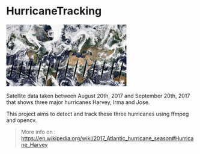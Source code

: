 # HurricaneTracking

![sample](/doc/output.gif)

Satellite data taken between August 20th, 2017 and September 20th, 2017 that shows three major hurricanes Harvey, Irma and Jose.  

This project aims to detect and track these three hurricanes using ffmpeg and opencv.  

> More info on : https://en.wikipedia.org/wiki/2017_Atlantic_hurricane_season#Hurricane_Harvey
